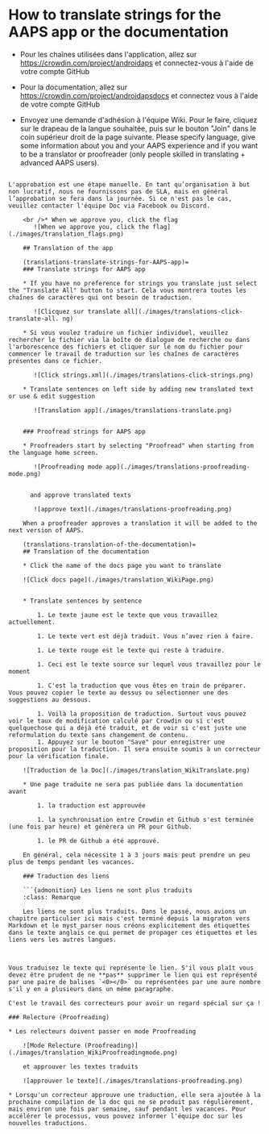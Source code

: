 # How to translate strings for the AAPS app or the documentation

* Pour les chaînes utilisées dans l'application, allez sur <https://crowdin.com/project/androidaps> et connectez-vous à l'aide de votre compte GitHub
* Pour la documentation, allez sur <https://crowdin.com/project/androidapsdocs> et connectez vous à l'aide de votre compte GitHub

* Envoyez une demande d'adhésion à l'équipe Wiki. Pour le faire, cliquez sur le drapeau de la langue souhaitée, puis sur le bouton "Join" dans le coin supérieur droit de la page suivante. Please specify language, give some information about you and your AAPS experience and if you want to be a translator or proofreader (only people skilled in translating + advanced AAPS users).

```{admonition} Etape d'Approbation :class: Remarque

L'approbation est une étape manuelle. En tant qu’organisation à but non lucratif, nous ne fournissons pas de SLA, mais en général l’approbation se fera dans la journée. Si ce n'est pas le cas, veuillez contacter l'équipe Doc via Facebook ou Discord.

    <br />* When we approve you, click the flag
       ![When we approve you, click the flag](./images/translation_flags.png)
    
    ## Translation of the app
    
    (translations-translate-strings-for-AAPS-app)=
    ### Translate strings for AAPS app
    
    * If you have no preference for strings you translate just select the "Translate All" button to start. Cela vous montrera toutes les chaînes de caractères qui ont besoin de traduction.
    
       ![Clicquez sur translate all](./images/translations-click-translate-all. ng)
    
    * Si vous voulez traduire un fichier individuel, veuillez rechercher le fichier via la boîte de dialogue de recherche ou dans l'arborescence des fichiers et cliquer sur le nom du fichier pour commencer le travail de traduction sur les chaînes de caractères présentes dans ce fichier.
    
       ![Click strings.xml](./images/translations-click-strings.png)
    
    * Translate sentences on left side by adding new translated text or use & edit suggestion 
    
       ![Translation app](./images/translations-translate.png)
    
    
    ### Proofread strings for AAPS app
    
    * Proofreaders start by selecting "Proofread" when starting from the language home screen.
    
       ![Proofreading mode app](./images/translations-proofreading-mode.png) 
    
    
      and approve translated texts 
    
       ![approve text](./images/translations-proofreading.png)
    
    When a proofreader approves a translation it will be added to the next version of AAPS.
    
    (translations-translation-of-the-documentation)=
    ## Translation of the documentation
    
    * Click the name of the docs page you want to translate
    
    ![Click docs page](./images/translation_WikiPage.png)
    
    
    * Translate sentences by sentence
    
        1. Le texte jaune est le texte que vous travaillez actuellement.
    
        1. Le texte vert est déjà traduit. Vous n’avez rien à faire.
    
        1. Le texte rouge est le texte qui reste à traduire.
    
        1. Ceci est le texte source sur lequel vous travaillez pour le moment
    
        1. C'est la traduction que vous êtes en train de préparer. Vous pouvez copier le texte au dessus ou sélectionner une des suggestions au dessous.
    
        1. Voilà la proposition de traduction. Surtout vous pouvez voir le taux de modification calculé par Crowdin ou si c'est quelquechose qui a déjà été traduit, et de voir si c'est juste une reformulation du texte sans changement de contenu.
        1. Appuyez sur le bouton "Save" pour enregistrer une proposition pour la traduction. Il sera ensuite soumis à un correcteur pour la vérification finale.
    
    ![Traduction de la Doc](./images/translation_WikiTranslate.png)
    
    * Une page traduite ne sera pas publiée dans la documentation avant 
    
        1. la traduction est approuvée
    
        1. la synchronisation entre Crowdin et Github s'est terminée (une fois par heure) et génèrera un PR pour Github.
    
        1. le PR de Github a été approuvé.
    
    En général, cela nécessite 1 à 3 jours mais peut prendre un peu plus de temps pendant les vacances.
    
    ### Traduction des liens
    
    ```{admonition} Les liens ne sont plus traduits
    :class: Remarque
    
    Les liens ne sont plus traduits. Dans le passé, nous avions un chapitre particulier ici mais c'est terminé depuis la migraton vers Markdown et le myst_parser nous créons explicitement des étiquettes dans le texte anglais ce qui permet de propager ces étiquettes et les liens vers les autres langues.
    
    

Vous traduisez le texte qui représente le lien. S'il vous plaît vous devez être prudent de ne **pas** supprimer le lien qui est représenté par une paire de balises `<0></0>` ou représentées par une aure nombre s'il y en a plusieurs dans un même paragraphe.

C'est le travail des correcteurs pour avoir un regard spécial sur ça !

### Relecture (Proofreading)

* Les relecteurs doivent passer en mode Proofreading
    
    ![Mode Relecture (Proofreading)](./images/translation_WikiProofreadingmode.png)
    
    et approuver les textes traduits
    
    ![approuver le texte](./images/translations-proofreading.png)

* Lorsqu'un correcteur approuve une traduction, elle sera ajoutée à la prochaine compilation de la doc qui ne se produit pas régulièrement, mais environ une fois par semaine, sauf pendant les vacances. Pour accélérer le processus, vous pouvez informer l'équipe doc sur les nouvelles traductions.